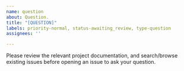 ```yaml
---
name: question
about: Question.
title: "[QUESTION]"
labels: priority-normal, status-awaiting_review, type-question
assignees: ''

---
```


Please review the relevant project documentation, and search/browse existing issues before
opening an issue to ask your question.
